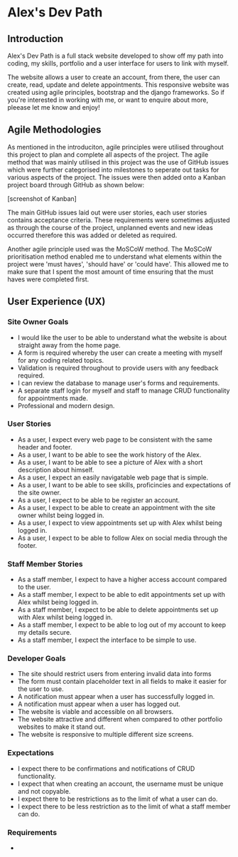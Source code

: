 # Alex's Dev Path

## Introduction
Alex's Dev Path is a full stack website developed to show off my path into coding, my skills, portfolio and a user interface for users to link with myself.

The website allows a user to create an account, from there, the user can create, read, update and delete appointments. This responsive website was created using agile principles, bootstrap and the django frameworks. So if you're interested in working with me, or want to enquire about more, pleease let me know and enjoy!

## Agile Methodologies
As mentioned in the introduciton, agile principles were utilised throughout this project to plan and complete all aspects of the project. The agile method that was mainly utilised in this project was the use of GitHub issues which were further categorised into milestones to seperate out tasks for various aspects of the project. The issues were then added onto a Kanban project board through GitHub as shown below: 

[screenshot of Kanban]

The main GitHub issues laid out were user stories, each user stories contains acceptance criteria. These requirements were sometimes adjusted as through the course of the project, unplanned events and new ideas occurred therefore this was added or deleted as required. 

Another agile principle used was the MoSCoW method. The MoSCoW prioritisation method enabled me to understand what elements within the project were 'must haves', 'should have' or 'could have'. This allowed me to make sure that I spent the most amount of time ensuring that the must haves were completed first.

## User Experience (UX)

### Site Owner Goals

- I would like the user to be able to understand what the website is about straight away from the home page.
- A form is required whereby the user can create a meeting with myself for any coding related topics.
- Validation is required throughout to provide users with any feedback required.
- I can review the database to manage user's forms and requirements.
- A separate staff login for myself and staff to manage CRUD functionality for appointments made. 
- Professional and modern design.

### User Stories

- As a user, I expect every web page to be consistent with the same header and footer.
- As a user, I want to be able to see the work history of the Alex.
- As a user, I want to be able to see a picture of Alex with a short description about himself.
- As a user, I expect an easily navigatable web page that is simple.
- As a user, I want to be able to see skills, proficincies and expectations of the site owner.
- As a user, I expect to be able to be register an account.
- As a user, I expect to be able to create an appointment with the site owner whilst being logged in.
- As a user, I expect to view appointments set up with Alex whilst being logged in.
- As a user, I expect to be able to follow Alex on social media through the footer.

### Staff Member Stories

- As a staff member, I expect to have a higher access account compared to the user.
- As a staff member, I expect to be able to edit appointments set up with Alex whilst being logged in.
- As a staff member, I expect to be able to delete appointments set up with Alex whilst being logged in.
- As a staff member, I expect to be able to log out of my account to keep my details secure. 
- As a staff member, I expect the interface to be simple to use. 

### Developer Goals

- The site should restrict users from entering invalid data into forms
- The form must contain placeholder text in all fields to make it easier for the user to use.
- A notification must appear when a user has successfully logged in.
- A notification must appear when a user has logged out.
- The website is viable and accessible on all browsers.
- The website attractive and different when compared to other portfolio websites to make it stand out.
- The website is responsive to multiple different size screens.

### Expectations

- I expect there to be confirmations and notifications of CRUD functionality.
- I expect that when creating an account, the username must be unique and not copyable.
- I expect there to be restrictions as to the limit of what a user can do.
- I expect there to be less restriction as to the limit of what a staff member can do.

### Requirements

- 